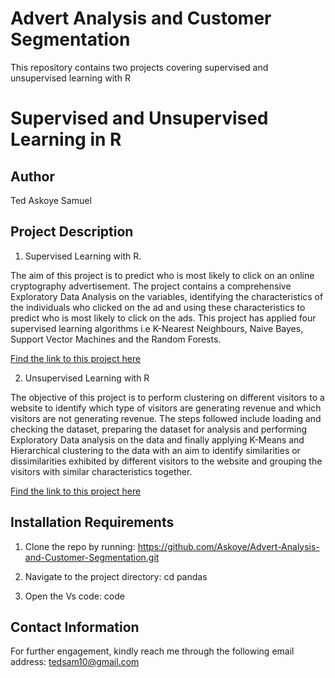 # Advert Analysis and Customer Segmentation 

This repository contains two projects covering supervised and unsupervised learning with R

# Supervised and Unsupervised Learning in R 

## Author
Ted Askoye Samuel

## Project Description
1. Supervised Learning with R.

The aim of this project is to predict who is most likely to click on an online cryptography advertisement. The project contains a comprehensive Exploratory Data Analysis on the variables, identifying the characteristics of the individuals who clicked on the ad and using these characteristics to predict who is most likely to click on the ads. This project has applied four supervised learning algorithms i.e K-Nearest Neighbours, Naive Bayes, Support Vector Machines and the Random Forests.

[Find the link to this project here](https://github.com/Askoye/Week-13-IP/blob/master/Advertising-in-R-Modelling.pdf)

2. Unsupervised Learning with R

The objective of this project is to perform clustering on different visitors to a website to identify which type of visitors are generating revenue and which visitors are not generating revenue. The steps followed include loading and checking the dataset, preparing the dataset for analysis and performing Exploratory Data analysis on the data and finally applying K-Means and Hierarchical clustering to the data with an aim to identify similarities or dissimilarities exhibited by different visitors to the website and grouping the visitors with similar characteristics together.

[Find the link to this project here](https://github.com/Askoye/Week-13-IP/blob/master/Unsupervised-Learning-in-R.pdf)

  
 ## Installation Requirements
1. Clone the repo by running: https://github.com/Askoye/Advert-Analysis-and-Customer-Segmentation.git

2. Navigate to the project directory: cd pandas

3. Open the Vs code: code

## Contact Information
For further engagement, kindly reach me through the following email address: tedsam10@gmail.com
